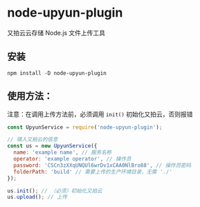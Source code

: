 # node-upyun-plugin

又拍云云存储 Node.js 文件上传工具

## 安装

```terminal
npm install -D node-upyun-plugin
```

## 使用方法：

注意：在调用上传方法前，必须调用 `init()` 初始化又拍云，否则报错

```js
const UpyunService = require('node-upyun-plugin');

// 填入又拍云的信息
const us = new UpyunService({
  name: 'example name', // 服务名称
  operator: 'example operator', // 操作员
  password: 'CSCn3zXXqUNQUl6wrDv1xCAA0NlBro88', // 操作员密码
  folderPath: 'build' // 需要上传的生产环境目录，无需 './'
});

us.init(); // （必须）初始化又拍云
us.upload(); // 上传
```
